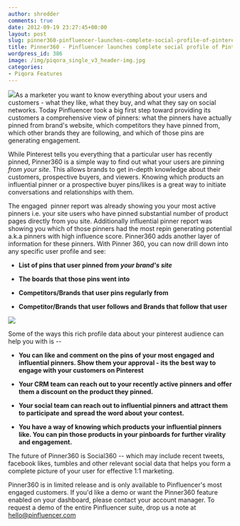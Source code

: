 ```yaml
---
author: shredder
comments: true
date: 2012-09-19 23:27:45+00:00
layout: post
slug: pinner360-pinfluencer-launches-complete-social-profile-of-pinterest-users
title: Pinner360 - Pinfluencer launches complete social profile of Pinterest users
wordpress_id: 386
image: /img/piqora_single_v3_header-img.jpg
categories:
- Piqora Features
---
```


[![](http://blog.pinfluencer.com/wp-content/uploads/2012/09/pinner360user-170x300.png)](http://blog.pinfluencer.com/wp-content/uploads/2012/09/pinner360user.png)As a marketer you want to know everything about your users and customers - what they like, what they buy, and what they say on social networks. Today Pinfluencer took a big first step toward providing its customers a comprehensive view of pinners: what the pinners have actually pinned from brand's website, which competitors they have pinned from, which other brands they are following, and which of those pins are generating engagement.

While Pinterest tells you everything that a particular user has recently pinned, Pinner360 is a simple way to find out what your users are pinning _from your site_. This allows brands to get in-depth knowledge about their customers, prospective buyers, and viewers. Knowing which products an influential pinner or a prospective buyer pins/likes is a great way to initiate conversations and relationships with them.<!-- more -->

The engaged  pinner report was already showing you your most active pinners i.e. your site users who have pinned substantial number of product pages directly from you site. Additionally influential pinner report was showing you which of those pinners had the most repin generating potential a.k.a pinners with high influence score. Pinner360 adds another layer of information for these pinners. With Pinner 360, you can now drill down into any specific user profile and see:



	
  * **List of pins that user pinned from _your brand's site_**

	
  * **The boards that those pins went into**

	
  * **Competitors/Brands that user pins regularly from**

	
  * **Competitor/Brands that user follows and Brands that follow that user**







[![](http://blog.pinfluencer.com/wp-content/uploads/2012/09/pinner360.png)](http://blog.pinfluencer.com/wp-content/uploads/2012/09/pinner360.png)


Some of the ways this rich profile data about your pinterest audience can help you with is --



	
  * **You can like and comment on the pins of your most engaged and influential pinners. Show them your approval - its the best way to engage with your customers on Pinterest**

	
  * **Your CRM team can reach out to your recently active pinners and offer them a discount on the product they pinned.**

	
  * **Your social team can reach out to influential pinners and attract them to participate and spread the word about your contest.**

	
  * **You have a way of knowing which products your influential pinners like. You can pin those products in your pinboards for further virality and engagement.**


The future of Pinner360 is Social360 -- which may include recent tweets, facebook likes, tumbles and other relevant social data that helps you form a complete picture of your user for effective 1:1 marketing.

Pinner360 is in limited release and is only available to Pinfluencer's most engaged customers. If you'd like a demo or want the Pinner360 feature enabled on your dashboard, please contact your account manager. To request a demo of the entire Pinfluencer suite, drop us a note at hello@pinfluencer.com
